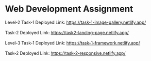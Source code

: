 # Web Development Assignment
Level-2 Task-1 Deployed Link: https://task-1-image-gallery.netlify.app/
<br>
<br>
        Task-2 Deployed Link: https://task2-landing-page.netlify.app/
<br>
<br>
Level-3 Task-1 Deployed Link: https://task-1-framework.netlify.app/
<br>
<br>
Task-2 Deployed Link: https://task-2-responsive.netlify.app/
